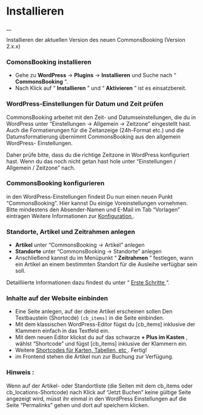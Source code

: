 #  Installieren

__

Installieren der aktuellen Version des neuen CommonsBooking (Version 2.x.x)

###  ComonsBooking installieren

  * Gehe zu **WordPress** -> **Plugins** -> **Installieren** und Suche nach “ **CommonsBooking** “. 
  * Nach Klick auf “ **Installieren** ” und “ **Aktivieren** ” ist es einsatzbereit. 

###  WordPress-Einstellungen für Datum und Zeit prüfen

CommonsBooking arbeitet mit den Zeit- und Datumseinstellungen, die du in
WordPress unter “Einstellungen -> Allgemein -> Zeitzone” eingestellt hast.
Auch die Formatierungen für die Zeitanzeige (24h-Format etc.) und die
Datumsformatierung übernimmt CommonsBooking aus den allgemein WordPress-
Einstellungen.

Daher prüfe bitte, dass du die richtige Zeitzone in WordPress konfiguriert
hast. Wenn du das noch nicht getan hast hole unter “Einstellungen / Allgemein
/ Zeitzone” nach.

###  CommonsBooking konfigurieren

in den WordPress-Einstellungen findest Du nun einen neuen Punkt
“CommonsBooking”. Hier kannst Du einige Voreinstellungen vornehmen.  Bitte
mindestens den Absender-Namen und E-Mail im Tab “Vorlagen” eintragen  Weitere
Informationen zur [ Konfiguration ](/docs/einstellungen-2/) .

###  Standorte, Artikel und Zeitrahmen anlegen

  * **Artikel** unter “CommonsBooking -> Artikel” anlegen 
  * **Standorte** unter “CommonsBooking -> Standorte” anlegen 
  * Anschließend kannst du im Menüpunkt “ **Zeitrahmen** ” festlegen, wann ein Artikel an einem bestimmten Standort für die Ausleihe verfügbar sein soll. 

Detailliierte Informationen dazu findest du unter “ [ Erste Schritte
](/docs/erste-schritte/) “.

###  Inhalte auf der Website einbinden

  * Eine Seite anlegen, auf der deine Artikel erscheinen sollen Den Textbaustein (Shortocde) ` [cb_items] ` in die Seite einbinden. 
  * Mit dem klassischen WordPress-Editor fügst du [cb_items] inklusive der Klammern einfach in das Textfeld ein. 
  * Mit dem neuen Editor klickst du auf das schwarze **\+ Plus im Kasten** , wählst “Shortcode” und fügst [cb_items] inklusive der Klammern ein. 
  * Weitere [ Shortcodes für Karten, Tabellen, etc ](/docs/einstellungen/shortcodes/) . Fertig! 
  * im Frontend stehen die Artikel nun zur Buchung zur Verfügung. 

###  **Hinweis** :

Wenn auf der Artikel- oder Standortliste (die Seiten mit dem cb_items oder
cb_locations-Shortcode) nach Klick auf “Jetzt Buchen” keine gültige Seite
angezeigt wird, müsst ihr einmal in den WordPress Einstellungen auf die Seite
“Permalinks” gehen und dort auf speichern klicken.

